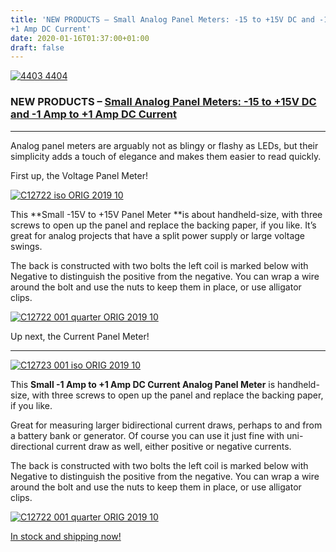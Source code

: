 ```yaml
---
title: 'NEW PRODUCTS – Small Analog Panel Meters: -15 to +15V DC and -1 Amp to
+1 Amp DC Current'
date: 2020-01-16T01:37:00+01:00
draft: false
---
```


[![4403 4404](https://cdn-blog.adafruit.com/uploads/2020/01/4403_4404.jpg "4403_4404.jpg")](https://www.adafruit.com/?q=small%20analog%20panel%20)

### NEW PRODUCTS – [Small Analog Panel Meters: -15 to +15V DC and -1 Amp to +1 Amp DC Current](https://www.adafruit.com/?q=small%20analog%20panel%20)

* * *

Analog panel meters are arguably not as blingy or flashy as LEDs, but their simplicity adds a touch of elegance and makes them easier to read quickly.

First up, the Voltage Panel Meter!

[![C12722 iso ORIG 2019 10](https://cdn-blog.adafruit.com/uploads/2020/01/C12722_iso_ORIG_2019_10.jpg "C12722_iso_ORIG_2019_10.jpg")](https://www.adafruit.com/product/4403)

This **Small -15V to +15V Panel Meter **is about handheld-size, with three screws to open up the panel and replace the backing paper, if you like. It’s great for analog projects that have a split power supply or large voltage swings.

The back is constructed with two bolts the left coil is marked below with Negative to distinguish the positive from the negative. You can wrap a wire around the bolt and use the nuts to keep them in place, or use alligator clips.

[![C12722 001 quarter ORIG 2019 10](https://cdn-blog.adafruit.com/uploads/2020/01/C12722_001_quarter_ORIG_2019_10.jpg "C12722_001_quarter_ORIG_2019_10.jpg")](https://www.adafruit.com/product/4403)

Up next, the Current Panel Meter!

* * *

[![C12723 001 iso ORIG 2019 10](https://cdn-blog.adafruit.com/uploads/2020/01/C12723-001_iso_ORIG_2019_10.jpg "C12723-001_iso_ORIG_2019_10.jpg")](https://www.adafruit.com/product/4404)

This **Small -1 Amp to +1 Amp DC Current Analog Panel Meter** is handheld-size, with three screws to open up the panel and replace the backing paper, if you like.

Great for measuring larger bidirectional current draws, perhaps to and from a battery bank or generator. Of course you can use it just fine with uni-directional current draw as well, either positive or negative currents.

The back is constructed with two bolts the left coil is marked below with Negative to distinguish the positive from the negative. You can wrap a wire around the bolt and use the nuts to keep them in place, or use alligator clips.

[![C12722 001 quarter ORIG 2019 10](https://cdn-blog.adafruit.com/uploads/2020/01/C12722_001_quarter_ORIG_2019_10-1.jpg "C12722_001_quarter_ORIG_2019_10.jpg")](https://www.adafruit.com/product/4404)

[In stock and shipping now!](https://www.adafruit.com/?q=small%20analog%20panel%20)